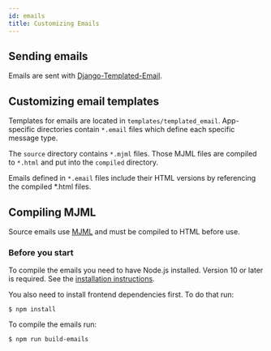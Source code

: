 ```yaml
---
id: emails
title: Customizing Emails
---
```


## Sending emails

Emails are sent with [Django-Templated-Email](https://github.com/vintasoftware/django-templated-email).


## Customizing email templates

Templates for emails are located in `templates/templated_email`. App-specific directories contain `*.email` files which define each specific message type.

The `source` directory contains `*.mjml` files. Those MJML files are compiled to `*.html` and put into the `compiled` directory.

Emails defined in `*.email` files include their HTML versions by referencing the compiled *.html files.


## Compiling MJML

Source emails use [MJML](https://mjml.io/) and must be compiled to HTML before use.

### Before you start

To compile the emails you need to have Node.js installed.
Version 10 or later is required. See the [installation instructions](https://nodejs.org/en/download/package-manager/).

You also need to install frontend dependencies first. To do that run:

```shell-session
$ npm install
```

To compile the emails run:

```shell-session
$ npm run build-emails
```